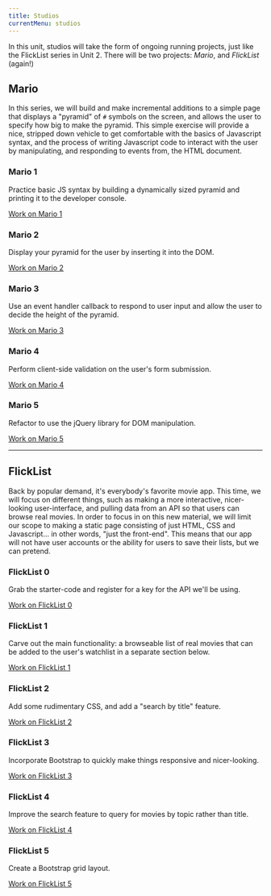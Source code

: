 ```yaml
---
title: Studios
currentMenu: studios
---
```


In this unit, studios will take the form of ongoing running projects, just like the FlickList series in Unit 2. There will be two projects: *Mario*, and *FlickList* (again!)

## Mario

In this series, we will build and make incremental additions to a simple page that displays a "pyramid" of `#` symbols on the screen, and allows the user to specify how big to make the pyramid. This simple exercise will provide a nice, stripped down vehicle to get comfortable with the basics of Javascript syntax, and the process of writing Javascript code to interact with the user by manipulating, and responding to events from, the HTML document.

### Mario 1

Practice basic JS syntax by building a dynamically sized pyramid and printing it to the developer console.

[Work on Mario 1](./mario/1/)

### Mario 2

Display your pyramid for the user by inserting it into the DOM.

[Work on Mario 2](./mario/2/)

### Mario 3

Use an event handler callback to respond to user input and allow the user to decide the height of the pyramid.

[Work on Mario 3](./mario/3/)

### Mario 4

Perform client-side validation on the user's form submission.

[Work on Mario 4](./mario/4/)

### Mario 5

Refactor to use the jQuery library for DOM manipulation.

[Work on Mario 5](./mario/5/)

---

## FlickList

Back by popular demand, it's everybody's favorite movie app. This time, we will focus on different things, such as making a more interactive, nicer-looking user-interface, and pulling data from an API so that users can browse real movies. In order to focus in on this new material, we will limit our scope to making a static page consisting of just HTML, CSS and Javascript... in other words, "just the front-end". This means that our app will not have user accounts or the ability for users to save their lists, but we can pretend.

### FlickList 0

Grab the starter-code and register for a key for the API we'll be using.

[Work on FlickList 0](./flicklist/0/)

### FlickList 1

Carve out the main functionality: a browseable list of real movies that can be added to the user's watchlist in a separate section below.

[Work on FlickList 1](./flicklist/1/)

### FlickList 2

Add some rudimentary CSS, and add a "search by title" feature.

[Work on FlickList 2](./flicklist/2/)

### FlickList 3

Incorporate Bootstrap to quickly make things responsive and nicer-looking.

[Work on FlickList 3](./flicklist/3/)

### FlickList 4

Improve the search feature to query for movies by topic rather than title.

[Work on FlickList 4](./flicklist/4/)

### FlickList 5

Create a Bootstrap grid layout.

[Work on FlickList 5](./flicklist/5/)
